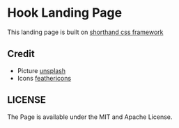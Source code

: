 # Hook Landing Page

This landing page is built on [shorthand css framework](https://github.com/shorthandcss/shorthand)


## Credit

* Picture [unsplash](https://unsplash.com)
* Icons [feathericons](https://feathericons.com)

## LICENSE

The Page is available under the MIT and Apache License.
